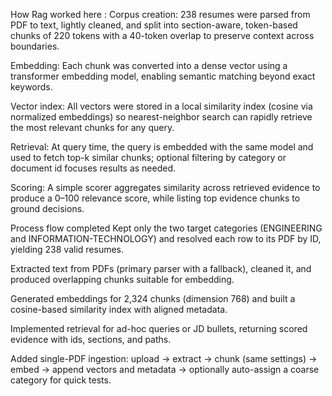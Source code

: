 How Rag worked here :
Corpus creation: 238 resumes were parsed from PDF to text, lightly cleaned, and split into section-aware, token-based chunks of 220 tokens with a 40-token overlap to preserve context across boundaries.

Embedding: Each chunk was converted into a dense vector using a transformer embedding model, enabling semantic matching beyond exact keywords.

Vector index: All vectors were stored in a local similarity index (cosine via normalized embeddings) so nearest-neighbor search can rapidly retrieve the most relevant chunks for any query.

Retrieval: At query time, the query is embedded with the same model and used to fetch top-k similar chunks; optional filtering by category or document id focuses results as needed.

Scoring: A simple scorer aggregates similarity across retrieved evidence to produce a 0–100 relevance score, while listing top evidence chunks to ground decisions.

Process flow completed
Kept only the two target categories (ENGINEERING and INFORMATION-TECHNOLOGY) and resolved each row to its PDF by ID, yielding 238 valid resumes.

Extracted text from PDFs (primary parser with a fallback), cleaned it, and produced overlapping chunks suitable for embedding.

Generated embeddings for 2,324 chunks (dimension 768) and built a cosine-based similarity index with aligned metadata.

Implemented retrieval for ad-hoc queries or JD bullets, returning scored evidence with ids, sections, and paths.

Added single-PDF ingestion: upload → extract → chunk (same settings) → embed → append vectors and metadata → optionally auto-assign a coarse category for quick tests.
